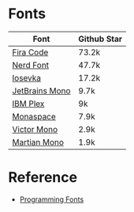 # Fonts
| Font | Github Star |
| ---- | ------------ |
| [Fira Code](https://github.com/tonsky/FiraCode) | 73.2k |
| [Nerd Font](https://github.com/ryanoasis/nerd-fonts) | 47.7k |
| [Iosevka](https://github.com/be5invis/Iosevka) | 17.2k |
| [JetBrains Mono](https://github.com/JetBrains/JetBrainsMono) | 9.7k |
| [IBM Plex](https://github.com/IBM/plex) | 9k |
| [Monaspace](https://github.com/githubnext/monaspace) | 7.9k |
| [Victor Mono](https://github.com/rubjo/victor-mono) | 2.9k |
| [Martian Mono](https://github.com/evilmartians/mono) | 1.9k |

# Reference
- [Programming Fonts](https://www.programmingfonts.org/)
